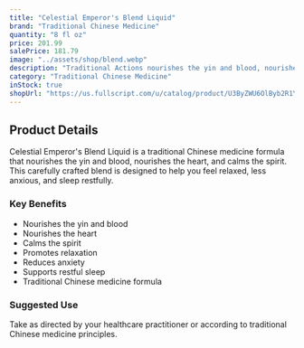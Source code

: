 ```yaml
---
title: "Celestial Emperor's Blend Liquid"
brand: "Traditional Chinese Medicine"
quantity: "8 fl oz"
price: 201.99
salePrice: 181.79
image: "../assets/shop/blend.webp"
description: "Traditional Actions nourishes the yin and blood, nourishes the heart, calms the spirit. This formula is designed to help us feel relaxed, less anxious and sleep restfully."
category: "Traditional Chinese Medicine"
inStock: true
shopUrl: "https://us.fullscript.com/u/catalog/product/U3ByZWU6OlByb2R1Y3QtNjA4ODk=?query=%22Celestial+Emperor%E2%80%99s+Blend+by+Kan+Herbs+%22&variant=U3ByZWU6OlZhcmlhbnQtNjA4ODk%3D"
---
```


## Product Details

Celestial Emperor's Blend Liquid is a traditional Chinese medicine formula that nourishes the yin and blood, nourishes the heart, and calms the spirit. This carefully crafted blend is designed to help you feel relaxed, less anxious, and sleep restfully.

### Key Benefits

- Nourishes the yin and blood
- Nourishes the heart
- Calms the spirit
- Promotes relaxation
- Reduces anxiety
- Supports restful sleep
- Traditional Chinese medicine formula

### Suggested Use

Take as directed by your healthcare practitioner or according to traditional Chinese medicine principles.
